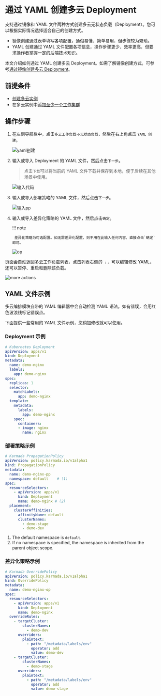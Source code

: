 # 通过 YAML 创建多云 Deployment

支持通过镜像和 YAML 文件两种方式创建多云无状态负载（Deployment）。您可以根据实际情况选择适合自己的创建方式。

- 镜像创建通过表单填写各项配置，通俗易懂、简单易用，但步骤较为繁琐。
- YAML 创建通过 YAML 文件配置各项信息，操作步骤更少、效率更高，但要求操作者掌握一定的后端技术知识。

本文介绍如何通过 YAML 创建多云 Deployment。如需了解镜像创建方式，可参考[通过镜像创建多云 Deployment](deployment.md)。

## 前提条件

- [创建多云实例](../instance/add.md)
- 在多云实例中[添加至少一个工作集群](../cluster.md#_2)

## 操作步骤

1. 在左侧导航栏中，点击`多云工作负载`->`无状态负载`，然后在右上角点击 `YAML 创建`。

    ![yaml创建](https://docs.daocloud.io/daocloud-docs-images/docs/zh/docs/kairship/images/deploy13.png)

2. 输入或导入 Deployment 的 YAML 文件，然后点击`下一步`。

    > 点击`下载`可以将当前的 YAML 文件下载并保存到本地，便于后续在其他场景中使用。

    ![输入代码](https://docs.daocloud.io/daocloud-docs-images/docs/zh/docs/kairship/images/deploy14.png)

3. 输入或导入部署策略的 YAML 文件，然后点击`下一步`。

    ![输入pp](https://docs.daocloud.io/daocloud-docs-images/docs/zh/docs/kairship/images/deploy15.png)

4. 输入或导入差异化策略的 YAML 文件，然后点击`确定`。

    !!! note

        差异化策略为可选配置。如无需差异化配置，则不用在此输入任何内容，直接点击`确定`即可。

    ![op](https://docs.daocloud.io/daocloud-docs-images/docs/zh/docs/kairship/images/deploy16.png)

页面会自动返回多云工作负载列表，点击列表右侧的 `⋮`，可以编辑修改 YAML，还可以暂停、重启和删除该负载。

![more actions](https://docs.daocloud.io/daocloud-docs-images/docs/zh/docs/kairship/images/deploy12.png)

## YAML 文件示例

多云编排模块自带的 YAML 编辑器中会自动检测 YAML 语法。如有错误，会用红色波浪线标记错误点。

下面提供一些常用的 YAML 文件示例，您稍加修改就可以使用。

### Deployment 示例

```yaml
# Kubernetes Deployment
apiVersion: apps/v1
kind: Deployment
metadata:
  name: demo-nginx
  labels:
    app: demo-nginx
spec:
  replicas: 1
  selector:
    matchLabels:
      app: demo-nginx
  template:
    metadata:
      labels:
        app: demo-nginx
    spec:
      containers:
      - image: nginx
        name: nginx
```

### 部署策略示例

```yaml
# Karmada PropagationPolicy
apiVersion: policy.karmada.io/v1alpha1
kind: PropagationPolicy
metadata:
  name: demo-nginx-pp
  namespace: default    # (1)
spec:
  resourceSelectors:
    - apiVersion: apps/v1
      kind: Deployment
      name: demo-nginx # (2)
  placement:
    clusterAffinities:
      affinityName: default
      clusterNames:
        - demo-stage
        - demo-dev
```

1. The default namespace is `default`.
2. If no namespace is specified, the namespace is inherited from the parent object scope.

### 差异化策略示例

```yaml
# Karmada OverridePolicy
apiVersion: policy.karmada.io/v1alpha1
kind: OverridePolicy
metadata:
  name: demo-nginx-op
spec:
  resourceSelectors:
    - apiVersion: apps/v1
      kind: Deployment
      name: demo-nginx
  overrideRules:
    - targetCluster:
        clusterNames:
          - demo-dev
      overriders:
        plaintext:
          - path: "/metadata/labels/env"
            operator: add
            value: demo-dev
    - targetCluster:
        clusterNames:
          - demo-stage
      overriders:
        plaintext:
          - path: "/metadata/labels/env"
            operator: add
            value: demo-stage
```
